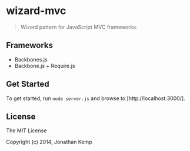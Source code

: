 # wizard-mvc

> Wizard pattern for JavaScript MVC frameworks.

## Frameworks

* Backbones.js
* Backbone.js + Require.js

## Get Started

To get started, run `node server.js` and browse to [http://localhost:3000/].

## License 

The MIT License

Copyright (c) 2014, Jonathan Kemp
